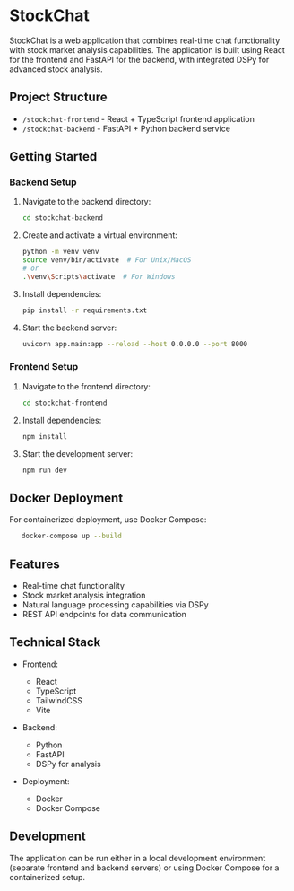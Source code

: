 # StockChat

StockChat is a web application that combines real-time chat functionality with stock market analysis capabilities. The application is built using React for the frontend and FastAPI for the backend, with integrated DSPy for advanced stock analysis.

## Project Structure

- `/stockchat-frontend` - React + TypeScript frontend application
- `/stockchat-backend` - FastAPI + Python backend service

## Getting Started

### Backend Setup

1. Navigate to the backend directory:
   ```bash
   cd stockchat-backend
   ```

2. Create and activate a virtual environment:
   ```bash
   python -m venv venv
   source venv/bin/activate  # For Unix/MacOS
   # or
   .\venv\Scripts\activate  # For Windows
   ```

3. Install dependencies:
   ```bash
   pip install -r requirements.txt
   ```

4. Start the backend server:
   ```bash
   uvicorn app.main:app --reload --host 0.0.0.0 --port 8000
   ```

### Frontend Setup

1. Navigate to the frontend directory:
   ```bash
   cd stockchat-frontend
   ```

2. Install dependencies:
   ```bash
   npm install
   ```

3. Start the development server:
   ```bash
   npm run dev
   ```

## Docker Deployment

For containerized deployment, use Docker Compose:

```bash
   docker-compose up --build
   ```


## Features

- Real-time chat functionality
- Stock market analysis integration
- Natural language processing capabilities via DSPy
- REST API endpoints for data communication

## Technical Stack

- Frontend:
  - React
  - TypeScript
  - TailwindCSS
  - Vite

- Backend:
  - Python
  - FastAPI
  - DSPy for analysis

- Deployment:
  - Docker
  - Docker Compose

## Development

The application can be run either in a local development environment (separate frontend and backend servers) or using Docker Compose for a containerized setup.
